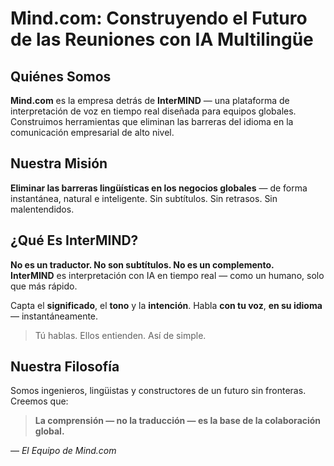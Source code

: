 # Mind.com: Construyendo el Futuro de las Reuniones con IA Multilingüe

## Quiénes Somos

**Mind.com** es la empresa detrás de **InterMIND** — una plataforma de interpretación de voz en tiempo real diseñada para equipos globales.  
Construimos herramientas que eliminan las barreras del idioma en la comunicación empresarial de alto nivel.

## Nuestra Misión

**Eliminar las barreras lingüísticas en los negocios globales** — de forma instantánea, natural e inteligente.
Sin subtítulos. Sin retrasos. Sin malentendidos.

## ¿Qué Es InterMIND?

**No es un traductor. No son subtítulos. No es un complemento.**  
**InterMIND** es interpretación con IA en tiempo real — como un humano, solo que más rápido.

Capta el **significado**, el **tono** y la **intención**.
Habla **con tu voz**, **en su idioma** — instantáneamente.

> Tú hablas. Ellos entienden. Así de simple.

## Nuestra Filosofía

Somos ingenieros, lingüistas y constructores de un futuro sin fronteras.
Creemos que:

> **La comprensión — no la traducción — es la base de la colaboración global.**

— _El Equipo de Mind.com_